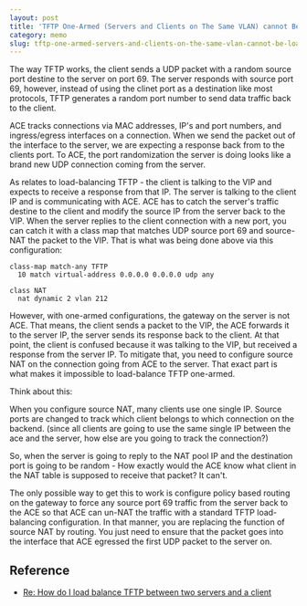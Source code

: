 ```yaml
---
layout: post
title: 'TFTP One-Armed (Servers and Clients on The Same VLAN) cannot Be Load-Balanced'
category: memo
slug: tftp-one-armed-servers-and-clients-on-the-same-vlan-cannot-be-load-balanced
---
```

The way TFTP works, the client sends a UDP packet with a random source port
destine to the server on port 69. The server responds with source port 69,
however, instead of using the clinet port as a destination like most protocols,
TFTP generates a random port number to send data traffic back to the client.

ACE tracks connections via MAC addresses, IP's and port numbers, and
ingress/egress interfaces on a connection. When we send the packet out of the
interface to the server, we are expecting a response back from to the clients
port. To ACE, the port randomization the server is doing looks like a brand new
UDP connection coming from the server.

As relates to load-balancing TFTP - the client is talking to the VIP and expects
to receive a response from that IP. The server is talking to the client IP and
is communicating with ACE. ACE has to catch the server's traffic destine to the
client and modify the source IP from the server back to the VIP. When the server
replies to the client connection with a new port, you can catch it with a class
map that matches UDP source port 69 and source-NAT the packet to the VIP. That
is what was being done above via this configuration:

```text
class-map match-any TFTP
  10 match virtual-address 0.0.0.0 0.0.0.0 udp any

class NAT
  nat dynamic 2 vlan 212
```

However, with one-armed configurations, the gateway on the server is not ACE.
That means, the client sends a packet to the VIP, the ACE forwards it to the
server IP, the server sends its response back to the client. At that point, the
client is confused because it was talking to the VIP, but received a response
from the server IP. To mitigate that, you need to configure source NAT on the
connection going from ACE to the server. That exact part is what makes it
impossible to load-balance TFTP one-armed.

Think about this:

When you configure source NAT, many clients use one single IP. Source ports are
changed to track which client belongs to which connection on the backend. (since
all clients are going to use the same single IP between the ace and the server,
how else are you going to track the connection?)

So, when the server is going to reply to the NAT pool IP and the destination
port is going to be random - How exactly would the ACE know what client in the
NAT table is supposed to receive that packet? It can't.

The only possible way to get this to work is configure policy based routing on
the gateway to force any source port 69 traffic from the server back to the ACE
so that ACE can un-NAT the traffic with a standard TFTP load-balancing
configuration. In that manner, you are replacing the function of source NAT by
routing. You just need to ensure that the packet goes into the interface that
ACE egressed the first UDP packet to the server on.

## Reference

-  [Re: How do I load balance TFTP between two servers and a client](https://supportforums.cisco.com/t5/application-networking/how-do-i-load-balance-tftp-between-two-servers-and-a-client-on/m-p/1674989/highlight/true#M33761)
